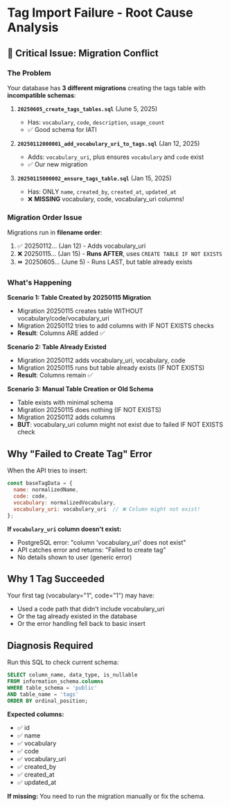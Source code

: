 # Tag Import Failure - Root Cause Analysis

## 🔴 Critical Issue: Migration Conflict

### The Problem

Your database has **3 different migrations** creating the tags table with **incompatible schemas**:

1. **`20250605_create_tags_tables.sql`** (June 5, 2025)
   - Has: `vocabulary`, `code`, `description`, `usage_count`
   - ✅ Good schema for IATI

2. **`20250112000001_add_vocabulary_uri_to_tags.sql`** (Jan 12, 2025) 
   - Adds: `vocabulary_uri`, plus ensures `vocabulary` and `code` exist
   - ✅ Our new migration

3. **`20250115000002_ensure_tags_table.sql`** (Jan 15, 2025)
   - Has: ONLY `name`, `created_by`, `created_at`, `updated_at`
   - ❌ **MISSING** vocabulary, code, vocabulary_uri columns!

### Migration Order Issue

Migrations run in **filename order**:
1. ✅ 20250112... (Jan 12) - Adds vocabulary_uri
2. ❌ 20250115... (Jan 15) - **Runs AFTER**, uses `CREATE TABLE IF NOT EXISTS`
3. ⏩ 20250605... (June 5) - Runs LAST, but table already exists

### What's Happening

**Scenario 1: Table Created by 20250115 Migration**
- Migration 20250115 creates table WITHOUT vocabulary/code/vocabulary_uri
- Migration 20250112 tries to add columns with IF NOT EXISTS checks
- **Result**: Columns ARE added ✅

**Scenario 2: Table Already Existed**  
- Migration 20250112 adds vocabulary_uri, vocabulary, code
- Migration 20250115 runs but table already exists (IF NOT EXISTS)
- **Result**: Columns remain ✅

**Scenario 3: Manual Table Creation or Old Schema**
- Table exists with minimal schema
- Migration 20250115 does nothing (IF NOT EXISTS)
- Migration 20250112 adds columns
- **BUT**: vocabulary_uri column might not exist due to failed IF NOT EXISTS check

## Why "Failed to Create Tag" Error

When the API tries to insert:
```javascript
const baseTagData = {
  name: normalizedName,
  code: code,
  vocabulary: normalizedVocabulary,
  vocabulary_uri: vocabulary_uri  // ❌ Column might not exist!
};
```

**If `vocabulary_uri` column doesn't exist:**
- PostgreSQL error: "column 'vocabulary_uri' does not exist"
- API catches error and returns: "Failed to create tag"
- No details shown to user (generic error)

## Why 1 Tag Succeeded

Your first tag (vocabulary="1", code="1") may have:
- Used a code path that didn't include vocabulary_uri
- Or the tag already existed in the database
- Or the error handling fell back to basic insert

## Diagnosis Required

Run this SQL to check current schema:
```sql
SELECT column_name, data_type, is_nullable
FROM information_schema.columns 
WHERE table_schema = 'public' 
AND table_name = 'tags'
ORDER BY ordinal_position;
```

**Expected columns:**
- ✅ id
- ✅ name  
- ✅ vocabulary
- ✅ code
- ✅ vocabulary_uri
- ✅ created_by
- ✅ created_at
- ✅ updated_at

**If missing:** You need to run the migration manually or fix the schema.

